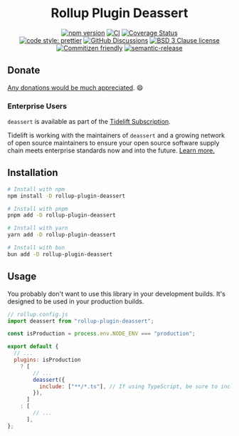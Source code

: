 <div align="center">

# Rollup Plugin Deassert

[![npm version](https://img.shields.io/npm/v/deassert.svg)](https://www.npmjs.com/package/rollup-plugin-deassert)
[![CI](https://github.com/RebeccaStevens/deassert/actions/workflows/release.yml/badge.svg)](https://github.com/RebeccaStevens/deassert/actions/workflows/release.yml)
[![Coverage Status](https://codecov.io/gh/RebeccaStevens/deassert/branch/main/graph/badge.svg?token=MVpR1oAbIT)](https://codecov.io/gh/RebeccaStevens/deassert)\
[![code style: prettier](https://img.shields.io/badge/code_style-prettier-ff69b4.svg?style=flat-square)](https://github.com/prettier/prettier)
[![GitHub Discussions](https://img.shields.io/github/discussions/RebeccaStevens/deassert?style=flat-square)](https://github.com/RebeccaStevens/deassert/discussions)
[![BSD 3 Clause license](https://img.shields.io/github/license/RebeccaStevens/deassert.svg?style=flat-square)](https://opensource.org/licenses/BSD-3-Clause)
[![Commitizen friendly](https://img.shields.io/badge/commitizen-friendly-brightgreen.svg?style=flat-square)](https://commitizen.github.io/cz-cli/)
[![semantic-release](https://img.shields.io/badge/%20%20%F0%9F%93%A6%F0%9F%9A%80-semantic--release-e10079.svg?style=flat-square)](https://github.com/semantic-release/semantic-release)

</div>

## Donate

[Any donations would be much appreciated](../../DONATIONS.md). 😄

### Enterprise Users

`deassert` is available as part of the [Tidelift Subscription](https://tidelift.com/funding/github/npm/deassert).

Tidelift is working with the maintainers of `deassert` and a growing network of open source maintainers
to ensure your open source software supply chain meets enterprise standards now and into the future.
[Learn more.](https://tidelift.com/subscription/pkg/npm-deassert?utm_source=npm-deassert&utm_medium=referral&utm_campaign=enterprise&utm_term=repo)

## Installation

```sh
# Install with npm
npm install -D rollup-plugin-deassert

# Install with pnpm
pnpm add -D rollup-plugin-deassert

# Install with yarn
yarn add -D rollup-plugin-deassert

# Install with bun
bun add -D rollup-plugin-deassert
```

## Usage

You probably don't want to use this library in your development builds. It's designed to be used in your production
builds.

```js
// rollup.config.js
import deassert from "rollup-plugin-deassert";

const isProduction = process.env.NODE_ENV === "production";

export default {
  // ...
  plugins: isProduction
    ? [
        // ...
        deassert({
          include: ["**/*.ts"], // If using TypeScript, be sure to include this config option. Otherwise remove it.
        }),
      ]
    : [
        // ...
      ],
};
```
